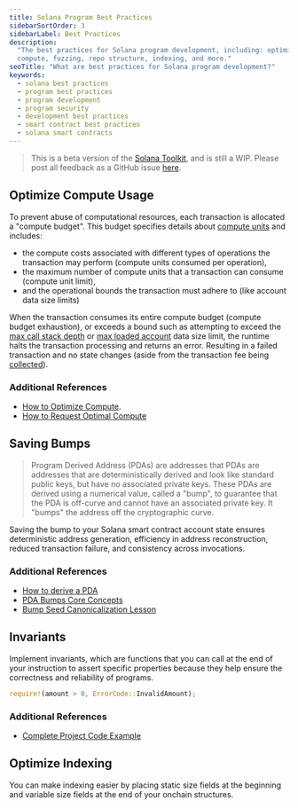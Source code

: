 ```yaml
---
title: Solana Program Best Practices
sidebarSortOrder: 3
sidebarLabel: Best Practices
description:
  "The best practices for Solana program development, including: optimize
  compute, fuzzing, repo structure, indexing, and more."
seoTitle: "What are best practices for Solana program development?"
keywords:
  - solana best practices
  - program best practices
  - program development
  - program security
  - development best practices
  - smart contract best practices
  - solana smart contracts
---
```


> This is a beta version of the [Solana Toolkit](/docs/toolkit/index.md), and is
> still a WIP. Please post all feedback as a GitHub issue
> [here](https://github.com/solana-foundation/developer-content/issues/new?title=%5Btoolkit%5D%20).

## Optimize Compute Usage

To prevent abuse of computational resources, each transaction is allocated a
"compute budget". This budget specifies details about
[compute units](https://solana.com/docs/core/fees#compute-units) and includes:

- the compute costs associated with different types of operations the
  transaction may perform (compute units consumed per operation),
- the maximum number of compute units that a transaction can consume (compute
  unit limit),
- and the operational bounds the transaction must adhere to (like account data
  size limits)

When the transaction consumes its entire compute budget (compute budget
exhaustion), or exceeds a bound such as attempting to exceed the
[max call stack depth](https://github.com/anza-xyz/agave/blob/b7bbe36918f23d98e2e73502e3c4cba78d395ba9/program-runtime/src/compute_budget.rs#L138)
or
[max loaded account](https://solana.com/docs/core/fees#accounts-data-size-limit)
data size limit, the runtime halts the transaction processing and returns an
error. Resulting in a failed transaction and no state changes (aside from the
transaction fee being
[collected](https://solana.com/docs/core/fees#fee-collection)).

### Additional References

- [How to Optimize Compute](https://solana.com/developers/guides/advanced/how-to-optimize-compute).
- [How to Request Optimal Compute](https://solana.com/developers/guides/advanced/how-to-request-optimal-compute)

## Saving Bumps

> Program Derived Address (PDAs) are addresses that PDAs are addresses that are
> deterministically derived and look like standard public keys, but have no
> associated private keys. These PDAs are derived using a numerical value,
> called a "bump", to guarantee that the PDA is off-curve and cannot have an
> associated private key. It "bumps" the address off the cryptographic curve.

Saving the bump to your Solana smart contract account state ensures
deterministic address generation, efficiency in address reconstruction, reduced
transaction failure, and consistency across invocations.

### Additional References

- [How to derive a PDA](/docs/core/pda.md#how-to-derive-a-pda)
- [PDA Bumps Core Concepts](/docs/core/pda.md#canonical-bump)
- [Bump Seed Canonicalization Lesson](https://solana.com/developers/courses/program-security/bump-seed-canonicalization)

## Invariants

Implement invariants, which are functions that you can call at the end of your
instruction to assert specific properties because they help ensure the
correctness and reliability of programs.

```rust
require!(amount > 0, ErrorCode::InvalidAmount);
```

### Additional References

- [Complete Project Code Example](https://github.com/solana-developers/developer-bootcamp-2024/blob/main/project-9-token-lottery/programs/token-lottery/src/lib.rs#L291)

## Optimize Indexing

You can make indexing easier by placing static size fields at the beginning and
variable size fields at the end of your onchain structures.
